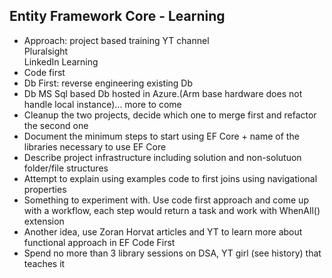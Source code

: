 ## Entity Framework Core - Learning 
- Approach: project based training
  YT channel  
  Pluralsight  
  LinkedIn Learning
- Code first
- Db First: reverse engineering existing Db
- Db MS Sql based Db hosted in Azure.(Arm base hardware does not handle local instance)... more to come
- Cleanup the two projects, decide which one to merge first and refactor the second one
- Document the minimum steps to start using EF Core + name of the libraries necessary to use EF Core
- Describe project infrastructure including solution and non-solutuon folder/file structures
- Attempt to explain using examples code to first joins using navigational properties
- Something to experiment with. Use code first approach and come up with a workflow, each step would return a task and work with WhenAll() extension
- Another idea, use Zoran Horvat articles and YT to learn more about functional approach in EF Code First 
- Spend no more than 3 library sessions on DSA, YT girl (see history) that teaches it
